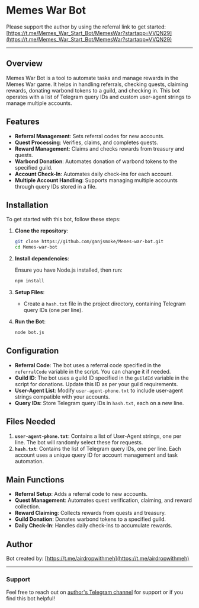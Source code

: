 
# Memes War Bot

Please support the author by using the referral link to get started: [https://t.me/Memes_War_Start_Bot/MemesWar?startapp=VVQN29](https://t.me/Memes_War_Start_Bot/MemesWar?startapp=VVQN29)

---

## Overview

Memes War Bot is a tool to automate tasks and manage rewards in the Memes War game. It helps in handling referrals, checking quests, claiming rewards, donating warbond tokens to a guild, and checking in. This bot operates with a list of Telegram query IDs and custom user-agent strings to manage multiple accounts.

## Features

- **Referral Management**: Sets referral codes for new accounts.
- **Quest Processing**: Verifies, claims, and completes quests.
- **Reward Management**: Claims and checks rewards from treasury and quests.
- **Warbond Donation**: Automates donation of warbond tokens to the specified guild.
- **Account Check-In**: Automates daily check-ins for each account.
- **Multiple Account Handling**: Supports managing multiple accounts through query IDs stored in a file.
  
## Installation

To get started with this bot, follow these steps:

1. **Clone the repository**:

   ```bash
   git clone https://github.com/ganjsmoke/Memes-war-bot.git
   cd Memes-war-bot
   ```

2. **Install dependencies**:

   Ensure you have Node.js installed, then run:

   ```bash
   npm install
   ```

3. **Setup Files**:

   - Create a `hash.txt` file in the project directory, containing Telegram query IDs (one per line).

4. **Run the Bot**:

   ```bash
   node bot.js
   ```

## Configuration

- **Referral Code**: The bot uses a referral code specified in the `referralCode` variable in the script. You can change it if needed.
- **Guild ID**: The bot uses a guild ID specified in the `guildId` variable in the script for donations. Update this ID as per your guild requirements.
- **User-Agent List**: Modify `user-agent-phone.txt` to include user-agent strings compatible with your accounts.
- **Query IDs**: Store Telegram query IDs in `hash.txt`, each on a new line.

## Files Needed

1. **`user-agent-phone.txt`**: Contains a list of User-Agent strings, one per line. The bot will randomly select these for requests.
2. **`hash.txt`**: Contains the list of Telegram query IDs, one per line. Each account uses a unique query ID for account management and task automation.

## Main Functions

- **Referral Setup**: Adds a referral code to new accounts.
- **Quest Management**: Automates quest verification, claiming, and reward collection.
- **Reward Claiming**: Collects rewards from quests and treasury.
- **Guild Donation**: Donates warbond tokens to a specified guild.
- **Daily Check-In**: Handles daily check-ins to accumulate rewards.

## Author

Bot created by: [https://t.me/airdropwithmeh](https://t.me/airdropwithmeh)

---

### Support

Feel free to reach out on [author's Telegram channel](https://t.me/airdropwithmeh) for support or if you find this bot helpful!
